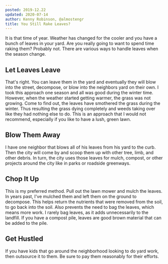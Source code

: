 ```yaml
---
posted: 2019-12.22
updated: 2020-07-14
author: Kenny Robinson, @almostengr
title: You Still Rake Leaves?
---
```


It is that time of year. Weather has changed for the cooler and you have a bunch of leaves in your 
yard. Are you really going to want to spend time raking them? Probably not. There are various ways 
to handle leaves when the season change. 

## Let Leaves Leave

That's right.  You can leave them in the yard and eventually they will blow into the street, 
decompose, or blow into the neighbors yard on their own. I took this approach one season and all 
was good during the winter time. However, when the weather started getting warmer, the grass 
was not growing. Come to find out, the leaves have smothered the grass during the winter. Thus
resulting the grass dying completely and weeds taking over like they had nothing else to do. 
This is an approach that I would not recommend, especially if you like to have a lush, green 
lawn. 

## Blow Them Away

I have one neighbor that blows all of his leaves from his yard to the curb. Then the city 
will come by and scoop them up with other tree, limb, and other debris. In turn, the city 
uses those leaves for mulch, compost, or other projects around the city like in parks
or roadside greenways.

## Chop It Up

This is my preferred method. Pull out the lawn mower and mulch the leaves. In years past, I've 
mulched them and left them on the ground to decompose. This helps return the nutrients that were
removed from the soil, to go back into the soil. Also prevents the need to bag the leaves, which
means more work. I rarely bag leaves, as it adds unnecessarily to the landfill. If you have a 
compost pile, leaves are good brown material that can be added to the pile. 

## Get Hustled

If you have kids that go around the neighborhood looking to do yard work, then outsource it to them. 
Be sure to pay them reasonably for their efforts. 
